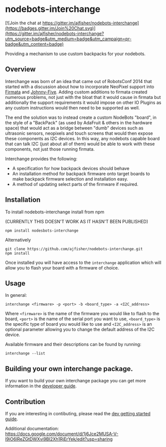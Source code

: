 # nodebots-interchange

[![Join the chat at https://gitter.im/ajfisher/nodebots-interchange](https://badges.gitter.im/Join%20Chat.svg)](https://gitter.im/ajfisher/nodebots-interchange?utm_source=badge&utm_medium=badge&utm_campaign=pr-badge&utm_content=badge)

Providing a mechanism to use custom backpacks for your nodebots.

## Overview

Interchange was born of an idea that came out of RobotsConf 2014 that started
with a discussion about how to incorporate NeoPixel support into 
[Firmata](https://github.com/firmata/arduino) and 
[Johnny-Five](https://github.com/rwaldron/johnny-five). Adding custom additions
to firmata created numerous problems, not just with the bloat that it would
cause in firmata but additionally the support requirements it would impose on 
other IO Plugins as any custom instructions would then need to be supported as well.

The end the solution was to instead create a custom NodeBots "board", in the
style of a "BackPack" (as used by AdaFruit & others in the hardware space) that
would act as a bridge between "dumb" devices such as ultrasonic sensors,
neopixels and touch screens that would then expose these components as I2C 
devices. In this way, any nodebots capable board that can talk I2C (just about
all of them) would be able to work with these components, not just those running
firmata.

Interchange provides the following:

* A specification for how backpack devices should behave
* An installation method for backpack firmware onto target boards to make 
backpack firmware selection and installation easy.
* A method of updating select parts of the firmware if required.

## Installation

To install nodebots-interchange install from npm

(CURRENTLY THIS DOESN'T WORK AS IT HASN'T BEEN PUBLISHED)

```
npm install nodesbots-interchange
```

Alternatively

```
git clone https://github.com/ajfisher/nodebots-interchange.git
npm install
```

Once installed you will have access to the `interchange` application which will allow
you to flash your board with a firmware of choice.

## Usage

In general:

```
interchange <firmware> -p <port> -b <board_type> -a <I2C_address>
```

Where `<firmware>` is the name of the firmware you would like to flash to the board,
`<port>` is the name of the serial port you want to use, `<board_type>` is the 
specific type of board you would like to use and `<I2C_address>` is an optional
parameter allowing you to change the default address of the I2C device.

Available firmware and their descriptions can be found by running:

```
interchange --list
```

## Building your own interchange package.

If you want to build your own interchange package you can get more information
in the [developer guide](/docs/dev.md).

## Contribution

If you are interesting in contibuting, please read the [dev getting started
guide](/docs/contribution.md).

Additional documentation: https://docs.google.com/document/d/1j6Jce2MUSA-V-I9iO6lReZGtDWXvi9BI2Xh1RjErYek/edit?usp=sharing

